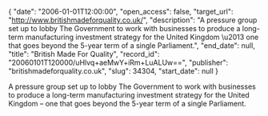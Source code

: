 {
  "date": "2006-01-01T12:00:00", 
  "open_access": false, 
  "target_url": "http://www.britishmadeforquality.co.uk/", 
  "description": "A pressure group set up to lobby The Government to work with businesses to produce a long-term manufacturing investment strategy for the United Kingdom \u2013 one that goes beyond the 5-year term of a single Parliament.", 
  "end_date": null, 
  "title": "British Made For Quality", 
  "record_id": "20060101T120000/uHlvq+aeMwY+iRm+LuALUw==", 
  "publisher": "britishmadeforquality.co.uk", 
  "slug": 34304, 
  "start_date": null
}

A pressure group set up to lobby The Government to work with businesses to produce a long-term manufacturing investment strategy for the United Kingdom – one that goes beyond the 5-year term of a single Parliament.